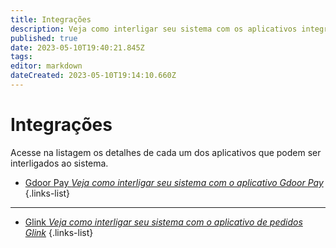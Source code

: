 ```yaml
---
title: Integrações
description: Veja como interligar seu sistema com os aplicativos integrados ao sistema
published: true
date: 2023-05-10T19:40:21.845Z
tags: 
editor: markdown
dateCreated: 2023-05-10T19:14:10.660Z
---
```


# Integrações

Acesse na listagem os detalhes de cada um dos aplicativos que podem ser interligados ao sistema.


- [Gdoor Pay *Veja como interligar seu sistema com o aplicativo Gdoor Pay*](/ferramentas/gdoorpay)
{.links-list}
-----------------------------------------------------------------------------------------------------
- [Glink *Veja como interligar seu sistema com o aplicativo de pedidos Glink*](/ferramentas/integracoes/glink)
{.links-list}

